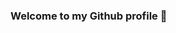 ### Welcome to my Github profile 👋
<!--
**senmeetechin/senmeetechin** is a ✨ _special_ ✨ repository because its `README.md` (this file) appears on your GitHub profile.

Here are some ideas to get you started:

- 🔭 I’m currently working on ...
- 🌱 I’m currently learning ...
- 👯 I’m looking to collaborate on ...
- 🤔 I’m looking for help with ...
- 💬 Ask me about ...
- 📫 How to reach me: ...
- 😄 Pronouns: ...
- ⚡ Fun fact: ...


<p>

## 📝 Recent Projects
### [ Project name ](https://github.com/link)<br>
description<br>
Libraries Utilized: Library

</p>
-->
